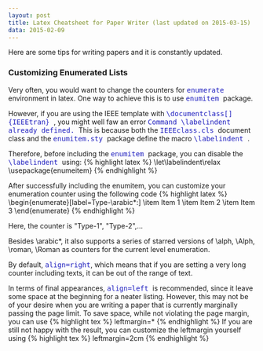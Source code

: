 ```yaml
---
layout: post
title: Latex Cheatsheet for Paper Writer (last updated on 2015-03-15)
data: 2015-02-09
---
```


<p>Here are some tips for writing papers and it is constantly updated. </p>

<h3>Customizing Enumerated Lists</h3>

<p>Very often, you would want to change the counters for
<span style="font-family:monospace; color:#2020C0">
enumerate
</span>
environment in latex. One way to achieve this is to use
<span style="font-family:monospace; color:#2020C0">
enumitem
</span> package.
</p>



<p>
However, if you are using the IEEE template with <span style="font-family:monospace; color:#2020C0">
\documentclass[]{IEEEtran}
</span>, you might well faw an error 
<span style="font-family:monospace; color:#2020C0">
Command \labelindent already defined.
</span>
This is because both the <span style="font-family:monospace; color:#2020C0">
IEEEclass.cls
</span>
document class and the <span style="font-family:monospace; color:#2020C0">
enumitem.sty
</span>
package define the macro 
<span style="font-family:monospace; color:#2020C0">
\labelindent
</span>.

Therefore, before including the <span style="font-family:monospace; color:#2020C0">
enumitem
</span> package, you can disable the <span style="font-family:monospace; color:#2020C0">
\labelindent
</span> using:
{% highlight latex %}
\let\labelindent\relax
\usepackage{enumeitem}
{% endhighlight %}

 
</p>

<p> After successfully including the enumitem, you can customize your enumeration counter using the following code
{% highlight latex %}
\begin{enumerate}[label=Type-\arabic*:]
\item Item 1
\item Item 2
\item Item 3
\end{enumerate}
{% endhighlight %}

</p>

<p>
Here, the counter is "Type-1", "Type-2",...
</p>

<p>
Besides \arabic*, it also supports a series of starred versions of \alph, \Alph, \roman, \Roman as counters for the current level enumeration.
</p>

<p>
By default, <span style="font-family:monospace; color:#2020C0"> align=right</span>, which means that if you are setting a very long counter including texts, it can be out of the range of text.

In terms of final appearances, <span style="font-family:monospace; color:#2020C0">
align=left 
</span>  is recommended, since it leave some space at the beginning for a neater listing.
However, this may not be of your desire when you are writing a paper that is currently marginally passing the page limit. To save space, while not violating the page margin, you can use
{% highlight tex %}
leftmargin=*
{% endhighlight %}
If you are still not happy with the result, you can customize the leftmargin yourself using 
{% highlight tex %}
leftmargin=2cm
{% endhighlight %}
</p>
